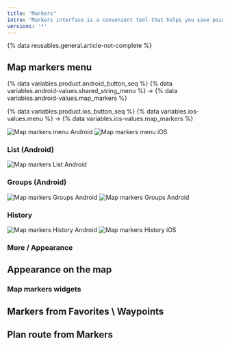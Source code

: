```yaml
---
title: "Markers"
intro: "Markers interface is a convenient tool that helps you save points on the map for your short-term needs."
versions: '*'
---
```


{% data reusables.general.article-not-complete %}


## Map markers menu

{% data variables.product.android_button_seq %} {% data variables.android-values.shared_string_menu %} → {% data variables.android-values.map_markers %}

{% data variables.product.ios_button_seq %} {% data variables.ios-values.menu %} → {% data variables.ios-values.map_markers %}

![Map markers menu Android](/assets/images/personal/markers/map_markers_menu_android.png) ![Map markers menu iOS](/assets/images/personal/markers/map_markers_menu_ios.png)

### List (Android)

![Map markers List Android](/assets/images/personal/markers/map_markers_list_android.png) 

### Groups (Android)

![Map markers Groups Android](/assets/images/personal/markers/map_markers_groups_android.png) ![Map markers Groups Android](/assets/images/personal/markers/map_markers_groups_add_android.png) 

### History

![Map markers History Android](/assets/images/personal/markers/map_markers_history_android.png) ![Map markers History iOS](/assets/images/personal/markers/map_markers_history_iOS.png) 

### More / Appearance


## Appearance on the map

### Map markers widgets

## Markers from Favorites \ Waypoints

## Plan route from Markers



